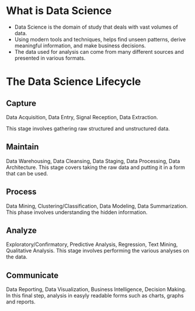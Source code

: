 # What is Data Science

* Data Science is the domain of study that deals with vast volumes of data.
* Using modern tools and techniques, helps find unseen patterns, derive meaningful information, and make business decisions.
* The data used for analysis can come from many different sources and presented in various formats.

# The Data Science Lifecycle

## Capture
Data Acquisition, Data Entry, Signal Reception, Data Extraction.

This stage involves gathering raw structured and unstructured data.

## Maintain
Data Warehousing, Data Cleansing, Data Staging, Data Processing, Data Architecture.
This stage covers taking the raw data and putting it in a form that can be used.

## Process

Data Mining, Clustering/Classification, Data Modeling, Data Summarization. This phase involves understanding the hidden information.

## Analyze

Exploratory/Confirmatory, Predictive Analysis, Regression, Text Mining, Qualitative Analysis. This stage involves performing the various analyses on the data.

## Communicate

Data Reporting, Data Visualization, Business Intelligence, Decision Making. In this final step, analysis in easyly readable forms such as charts, graphs and reports.